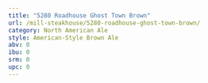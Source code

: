 ```yaml
---
title: "5280 Roadhouse Ghost Town Brown"
url: /mill-steakhouse/5280-roadhouse-ghost-town-brown/
category: North American Ale
style: American-Style Brown Ale
abv: 0
ibu: 0
srm: 0
upc: 0
---
```


